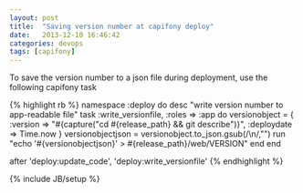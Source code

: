 ```yaml
---
layout: post
title:  "Saving version number at capifony deploy"
date:   2013-12-10 16:46:42
categories: devops
tags: [capifony]
---
```

To save the version number to a json file during deployment, use the following capifony task

<!--more-->

{% highlight rb %}
namespace :deploy do
  desc "write version number to app-readable file"
  task :write_versionfile, :roles => :app do
    versionobject = { 
      :version => "#{capture("cd #{release_path} && git describe")}",
      :deploydate => Time.now
    }
    versionobjectjson = versionobject.to_json.gsub(/\\n/,"")
    run "echo '#{versionobjectjson}' > #{release_path}/web/VERSION"
  end
end

after 'deploy:update_code', 'deploy:write_versionfile'
{% endhighlight %}

{% include JB/setup %}